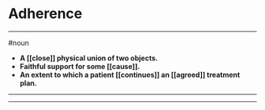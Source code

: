 # Adherence
---
#noun
- **A [[close]] physical union of two objects.**
- **Faithful support for some [[cause]].**
- **An extent to which a patient [[continues]] an [[agreed]] treatment plan.**
---
---
